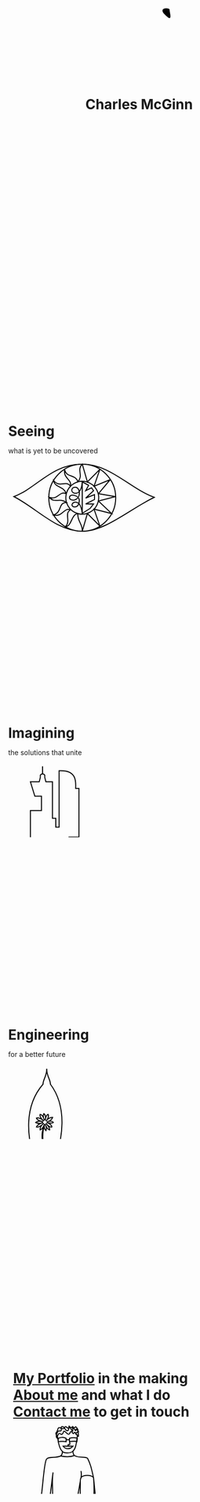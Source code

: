 <!DOCTYPE html>
<html>
  <head>
    <link rel = "stylesheet" type = "text/css" href = "fonts.css"/>
    <link rel = "stylesheet" type = "text/css" href = "style.css"/>
    <link rel = "stylesheet" type = "text/css" href = "indexpage.css"/>
  </head>
<body>
<!--Mouse body stuff-->
<svg>
  <symbol id="arrow" viewBox="0 0 10 10"  top="0" left="0">
    <g transform="translate(0,-288.53334)">
      <path id="arrowpath" style="fill:black;stroke:#000000;stroke-width:0;stroke-opacity:1;" d="M 5 292 C 5 291 0 291 3 294 l 0 0 C 7 298 5 293 5 292 L 5 292 Z">
      <animate attributeName="d" values="M 5 292 C 5 291 0 291 3 294 l 0 0 C 7 298 5 293 5 292 L 5 292 Z;M 6 293 C 8 292 4 290 3 292 l 0 0 C 2 294 4 294 6 293 L 6 293 Z;M 6 293 C 9 291 5 289 4 291 l 0 0 C 3 293 3 295 6 293 L 6 293 Z;M 3 293 C 4 294 7 292 5 291 l 0 0 C 3 290 0 290 3 293 L 3 293 Z;M 5 291 C 5 293 5 297 7 293 l 0 0 C 9 289 5 289 5 291 L 5 291 Z;M 5 292 C 5 290 0 291 3 294 l 0 0 C 6 297 5 293 5 292 L 5 292 Z;" dur="5s" repeatCount="indefinite" />
      </path>
    </g>
  </symbol>
</svg>

<svg id="arrowCanvas" width="60" height="60">
  <use href="#arrow" width="50" height="50"/>
</svg>
<!--End mouse body stuff-->

<br><br><br><br><br><br>
<header>
    <div class="slidingtext">
        <h1 style="margin: 0 0 0 30px;">Charles McGinn</h1>
    </div>
<!--
	<nav>
  	<a href="index.html">Portfolio</a>
    <a href="about.html">About</a>
    <a href="contact.html">Contact</a>
    <a href="test1.html">T1</a>
  </nav>-->

</header>

<br><br><br><br><br><br><br><br><br><br><br><br><br><br><br><br><br><br><br><br><br><br><br><br><br><br><br><br><br><br><br><br><br>
    
<div class="big-box">
    <div class="section">
        <div class="section-text star">
            <h1 style="margin:0">Seeing</h1>
            <p>what is yet to be uncovered</p>
        </div>
        <div class="svg-container">
            <svg class="mySVG">
                <g class="SVGgroup">
                    <path fill="none" stroke="black" stroke-width="2" stroke-linecap="round" class="draw-0" d="M 151 141.5 C 98.5 141.5 58 94.5001 11.5 71 C 58 54.0001 88 5 151 5 C 208 5 249 54.9999 298 72.5 C 249 95.4999 199 141.5 151 141.5 A 1.5 1.5 90 0 0 151 5 A 1.5 1.5 90 0 0 151 141.5 C 152.5 128 140.5 120.5 142 105.5 C 128.5 107 130 131 116.5 132.5 C 128.5 120.5 113.5 105.5 127 98 C 113.5 92 112 113 92.5 108.5 C 110.5 102.5 101.5 83 119 83 C 104 72 95.5 86 83.5 72.5 C 103 78.5 103 59 118 65 C 115 50 94 53 92.5 38 C 104.5 54.5 118 36.5 127 50 C 130 35 112 35 115 15.5 C 118 33.5 137.5 24.5 142 41 C 154 27.5 139 17 151 5 L 161.5 41 L 187 15.5 L 175 50 L 208 36.5 L 184 65 L 218.5 71 L 184 80 L 211 105.5 L 175 96.5 L 187 131 L 161.5 105.5 L 151 141.5 C 152.5 128 140.5 120.5 142 105.5 A 1.5 1.5 90 0 0 160 41 A 1.5 1.5 90 0 0 142 105.5 C 146.5 107 151 107 151 105.5 C 151 84 151 62.5 151 41 C 150 54 146 66 135 64 C 127 62 128 51 138 52 C 147 54 149 74 135 78 C 129 79 124 76 125 72 C 127 64 144 69 145 78 C 145 83 144 93 134 92 C 124 89 135 76 145 86 C 147 89 150 97 151 105 L 167 95 L 174 86 L 158 86 L 176 77 L 176 67 L 158 74 L 174 59 L 170 53 L 158 59 L 164 48 L 151 41" />
                </g>
            </svg>
        </div>
    </div>
</div>
    
<br><br><br><br><br><br><br><br><br><br><br><br><br><br><br><br><br><br><br><br><br>

<div class="big-box">
    <div class="section">
        <div class="section-text star">
            <h1 style="margin:0">Imagining</h1>
            <p>the solutions that unite</p>
        </div>
        <div class="svg-container">
            <svg class="mySVG">
                <g class="SVGgroup">
                    <path fill="none" stroke="black" stroke-width="2" stroke-linecap="round" class="draw-1" d="M 108.25 320.75 L 45.25 320.75 L 45.25 95.75 L 67.75 95.75 L 67.75 66.5 L 54.25 66.5 L 45.25 37.25 L 63.25 37.25 L 65.5 28.25 L 65.5 23.75 L 67.75 21.5 L 70 21.5 L 70 5.75 L 70 21.5 L 72.25 21.5 L 74.5 23.75 L 74.5 28.25 L 76.75 37.25 L 90.25 37.25 L 90.25 111.5 L 97 111.5 L 97 129.5 L 103.75 129.5 L 103.75 14.75 L 108.25 14.75 C 142 14.75 137.5 41.75 137.5 50.75 L 144.25 50.75 L 144.25 149.75 L 124 149.75 L 124 199.25 L 115 185.75 L 115 224 L 128.5 224 L 128.5 237.5 L 144.25 237.5 L 144.25 320.75 L 83.5 320.75 C 70 318.5 65.5 318.5 49.75 320.75 C 56.5 318.5 65.5 314 77.5 315.5 C 72.25 296 69 270 72.25 246.5 C 67 242 56.5 243.5 52 235.25 C 58 243.5 65.5 239.75 72.25 242 C 65.5 231.5 67.75 227 65.5 219.5 C 59.5 219.5 53.5 212 52 206 C 56.5 216.5 62.5 218 65.5 218 C 64 206 64 197 65.5 188 C 65.5 206 67 230 76.75 242 C 80.5 225.5 82 210.5 79 191 C 77.5 186.5 70 182 67.75 174.5 C 70 180.5 76 183.5 79 186.5 C 80.5 179 77.4998 171.5 76.75 163.25 C 80.5 177.5 82 191 83.5 207.5 C 88 203 91 191 94.75 183.5 C 91 192.5 89.5 204.5 83.5 210.5 C 83.5 224 83.5 233 80.5 242 C 89.5 230 92.5 219.5 97 199.25 C 95.5 213.5 94 216.5 92.5 224 C 95.5 225.5 101.5 216.5 106 215 C 100 219.5 95.5 225.5 92.5 227 C 89.5 237.5 83.5 242 82 246.5 C 89.5 246.5 100 237.5 104.5 230 C 98.5 243.5 85 249 82 249 C 73 253 82 303 89.5 315.5 C 99.25 314 108.25 316.25 117.25 320.75 C 103.75 318.5 90.25 318.5 83.5 320.75 C 70 318.5 65.5 318.5 49.75 320.75 C 56.5 318.5 65.5 314 77.5 315.5 C 72.25 296 69 270 72.25 248.75 C 63.25 251 52 246.5 49.75 242 C 47.5 237.5 47.5 230.75 52 228.5 C 53.5002 227.75 61 224 54.25 217.25 C 47.5 210.5 47.5 201.5 49.75 199.25 C 54.25 194.75 49.75 190.25 54.25 185.75 C 56.5 181.25 61 188 58.75 176.75 C 58.75 170 63.25 174.5 65.5 167.75 C 67.75 156.5 76.75 152 81.25 154.25 C 88 156.5 85.75 166.25 92.5 170 C 99.25 172.25 101.5 176.75 101.5 181.25 C 99.25 194.75 106 188 106 197 C 106 203.75 112.75 208.25 110.5 219.5 C 108.25 230.75 115 235.25 106 242 C 101.5 244.25 92.5 255.5 83 249" />
                </g>
            </svg>
        </div>
    </div>
</div>

<br><br><br><br><br><br><br><br><br><br><br><br><br><br><br><br><br><br><br><br><br>
    
<div class="big-box">
    <div class="section">
        <div class="section-text star">
            <h1 style="margin:0">Engineering</h1>
            <p> for a better future</p>
        </div>
        <div class="svg-container">
            <svg class="mySVG">
                <g class="SVGgroup">
                    <path fill="none" stroke="black" stroke-width="2" stroke-linecap="round" class="draw-2" d="M 75.5 212.5 C 41 209.5 32 229 26 247 C 23 224.5 30.5 205 53 191.5 C 39.5 148 30.5 85 71 38.5 C 71 28 78.5 23.5 78.5 7 C 78.5 23.5 86 28 86 38.5 C 122 86.5 110 152.5 95 191.5 C 117 201 128 223 120.5 247 C 116 227.5 105.5 209.5 75.5 212.5 C 69.5 206.5 63.5 203.5 54.5 203.5 C 62 202 68 202 74 206.5 C 71 193 68 181 57.5 170.5 C 65 176.5 71 182.5 74 194.5 C 75.5 173.5 66.5 158.5 69.5 136 C 71 128.5 71 127 74 119.5 C 71 128.5 66.5 131.5 65 131.5 C 65 128.5 66.5 122.5 72.5 118 C 68 122.5 62 127 57.5 125.5 C 59 121 66.5 118 71 116.5 C 65 119.5 59 118 56 116.5 C 59 113.5 68 113.5 71 115 C 65 113.5 59 112 57.5 107.5 C 60.5 106 69.5 109 72.5 113.5 C 68 109 63.5 104.5 65 100 C 69.5 100 72.5 107.5 74 112 C 71 106 71 101.5 72.5 98.5 C 75.5 100 77 106 75.5 112 C 75.5 107.5 78.5 100 81.5 100 C 83 103 81.5 109 77 113.5 C 81.5 107.5 86 106 90.5 106 C 89 112 81.5 115 78.5 115 C 84.5 113.5 90.5 113.5 92 116.5 C 90.5 118 83 118 78.5 116.5 C 84.5 118 89 122.5 89 125.5 C 86 127 80 122.5 77 118 C 80 122.5 84.5 125.5 84.5 131.5 C 81.5 131.5 77 125.5 75.5 119.5 C 78.5 127 78.5 130 77 133 C 74 130 72.5 125.5 74 119.5 C 71 131.5 69.5 142 71 152.5 C 74 166 78.5 181 77 194.5 C 80 184 86 176.5 93.5 170.5 C 81.5 184 78.5 194.5 77 206.5 C 83 202 89 202 95 203.5 C 87.5 203.5 81.5 206.5 75.5 212.5" />
                </g>
            </svg>
        </div>
    </div>
</div>

  
<br><br><br><br><br><br><br><br><br><br><br><br><br><br><br><br><br><br><br><br><br><br><br><br><br><br>
    
<div class="big-box">
    <div class="section">
        <div class="section-text star" style="width:80%;">
            <h1 style="margin: 0;"><a style="padding-left:10px" href="test1.html">My Portfolio</a><span class="half-fade"> in the making</span></h1>
            <h1 style="margin: 0;"><a style="padding-left:10px" href="about.html">About me</a><span class="half-fade"> and what I do</span></h1>
            <h1 style="margin: 0;"><a style="padding-left:10px" href="contact.html">Contact me</a><span class="half-fade"> to get in touch</span></h1>
        </div>
        <div class="svg-container">
            <svg class="mySVG">
                <g class="SVGgroup">
                    <path fill="none" stroke="black" stroke-width="2" stroke-linecap="round" class="draw-3" d="M 142.5 240 C 102 241.5 57 241.5 25.5 240 C 18 234 18 219 25.5 214.5 C 36 210 60 202.5 84 195 C 106.5 201 128 200 134 199 C 128 200 106.5 201 84 195 C 96 162 87 129 91.5 106.5 C 87 136 86 165 77 197 C 68 200 65 201 55 204 C 71 179 70 93 78 79.5 C 82.5 73.5 96 78 107 73 C 117 75 127.5 75 135 72 C 127.5 75 117 75 107 73 C 111 69 111 66 110 63 C 106 60 102 48 101 37 L 102 37 L 102 44 C 107 43 113 43 118 44 L 118 40 L 125 40 L 125 44 C 125 46 127 49 125 50 C 121 48 122 52 123 53 C 126 53 129 53 132 53 C 126 60 117 60 112 53 C 116 53 118 53 123 53 C 122 52 121 48 125 50 C 127 49 125 46 125 44 C 130 43 136 42 140 44 L 141 37 C 135 35 131 35 125 37 L 125 40 L 118 40 L 118 37 C 111 34 108 35 102 37 L 102 40 L 100 33 C 97 29 96 26 99 24 C 102 19.5 100 12 109 17 C 118 20 113 8 121 16 C 125 18 127 9 137 21 C 140 24 135 12 143 23 C 141 22.5 146 39 141 31 C 133 18 135 30 132 27 C 124.5 16.5 128 32 121 28 C 108 15 116 29 108 29 C 99 22 101 40 99 36 C 96 32 101 21 104 22 C 114 24 102 10 113 14 C 117 18 117 23 122 21 C 126 17 121 5 128 18 C 137 34 126 4 134 16 C 138 17 135 8 142 19 C 145 29 130 23 141 31 C 139 50 137 59 132 63 C 128 68 113 68 110 63 C 113 68 128 68 132 63 C 132 66 132 69 135 72 C 144 78 159 73.5 162 78 C 168 90 169.5 97.5 174 117 C 169.5 111 153 111 148.5 117 C 150 108 148.5 105 148.5 103.5 C 148.5 105 150 111 148.5 117 C 147 120 147 123 147 124.5 L 134 199 L 147 124.5 C 147 154.5 147 184.5 144 213 C 123 213 96 211.5 72 214.5 C 96 211.5 123 213 144 213 L 144 213 C 142.5 226.5 142.5 235.5 142.5 246 C 142.5 255 142.5 259.5 145 263 C 150 271 161 270 168 266 C 172.5 259.5 163.5 252 163 240 C 157 238 149 238 142.5 238.5 C 149 238 157 238 163 240 C 168 239 171.1667 242 175 243 C 189 247 188 223 181 218 C 176 214 173 217 167 215 C 165 224 164 232 163 240 C 168 202.5 178.5 166.5 174 117 C 177 145 180 173 181 201 C 185 201 187 200 190 199 C 189 200 188 201 182 204 C 189 202 189 202 191 202 C 190.6667 203 189 204 183 206 C 189.3333 205 190.6667 205 192 205 C 189 206.3333 186 207 183 209 C 184 211 187 210.3333 189 211 C 185.3333 212 182 214 178 213 C 175 212 170 212 168 209" />
                </g>
            </svg>
        </div>
    </div>
</div>
<br><br><br><br><br><br><br><br><br>

    
<script>
// Start of drawing script
{

    // Find scroll percentage on scroll (using cross-browser properties), and offset dash same amount as percentage scrolled
    window.addEventListener("scroll", myFunction)

    function myFunction() {
        requestAnimationFrame(function(){

            // Get the big box containing the SVG section ... use ID for one, Class for multiple
            // Var containingBox = document.getElementById("big-box"); <- Commented out original by ID for just one SVG
            var containingBox = document.getElementsByClassName("big-box");
            
            // Create a for-loop to go through all instances of the class
            for (var i = 0; i < containingBox.length; i++) {
                
                // Get drawing name
                var drawingName = "draw-" + i;
                //console.log("Drawing's name is " + drawingName);
                
                // Get the class of that SVG's <path> elements
                var drawing = document.getElementsByClassName(drawingName);
                
                // Get longest path by setting maximum as the first path and checking the rest
                var maxPath = drawing[0].getTotalLength();
                for (var iii = 0; iii < (drawing.length -1); iii++) {
                    if (drawing[iii].getTotalLength() < drawing[iii + 1].getTotalLength()) {
                        maxPath = drawing[ii + 1].getTotalLength();
                    }
                }
                //console.log(maxPath);
                
                // Make SVG and SVGcontainer same size as <g> size
                var svgcont = document.getElementsByClassName("svg-container");
                var actualsvg = document.getElementsByClassName("mySVG");
                // Get the height of the group of paths that make the SVG
                var svggroup = document.getElementsByClassName("SVGgroup");
                var svgheight = svggroup[i].getBoundingClientRect().height;
                // Add 10px to the height of the group so the container doesn't cut anything off
                actualsvg[i].style.height = (+svgheight +20) + "px";
                svgcont[i].style.height = (+svgheight +20) + "px";
                // Check the height of the container if you want to
                var svgcontheight = svgcont[i].getBoundingClientRect().height;
                //console.log(i + " " + svgcontheight);
                
                // Go through each <path> of the SVG ... executes once if one path
                for (var ii = 0; ii < drawing.length; ii++) {
                    
                    // Get length of <path>
                    var length = drawing[ii].getTotalLength();

                    // The start position of the drawing
                    drawing[ii].style.strokeDasharray = length;
                    //console.log("Length is " + length);

                    // Hide the drawing by offsetting dash
                    drawing[ii].style.strokeDashoffset = length;
                
                    // Set the height of the big box <div> to the length of longest <path>
                    containingBox[i].style.height = (+maxPath +1000) + "px";
                
                    // Get height of container that the SVG will be scrolled through
                    var containingBoxRect = containingBox[i].getBoundingClientRect();
                    var svgDivHeight = containingBoxRect.height;
                    //console.log("Box " + i + " is: " + svgDivHeight);
                
                    // Get top position of SVG container using relative to window + scroll position
                    var containingBoxTop = containingBoxRect.top + window.scrollY;
                    //console.log("Position of SVG box " + i + " top: " + containingBoxTop);
                
                    // Get the scrolling position at a third of the distance from the top of the window
                    // var windowScroll = $(window).scrollTop(); <- Commented out original for whole window
                    var windowScroll = window.scrollY + window.innerHeight/3;
                    //console.log("Position of scroll: " + windowScroll);
                
                    // Gets the position for the start of the div to see if the scroll bar has reached the boxed section
                    var scrollPositionCheck = windowScroll - containingBoxTop;
                    //console.log("Position scroll rel to box " + i + " top: " + scrollPositionCheck);
                    
                    // Check if the scroll bar hasn't reached the container yet; if not don't draw
                    if (scrollPositionCheck < 0) {
                        drawing[ii].style.strokeDashoffset = +drawing[ii].style.strokeDasharray + .5;
                        //console.log("not yet");
                    }
                
                    // If the scroll bar has reached the container, start drawing
                    if (scrollPositionCheck > 0) {
    
                        // Reset dasharray
                        drawing[ii].style.strokeDasharray = length;
                    
                        // Multiply by a decimal so to control the speed of the drawing
                        var scrollPercent = scrollPositionCheck / svgDivHeight *1.1;
                        //console.log("now " + scrollPercent);
    
                        if (scrollPercent <= 1) {

                            // Draw the length of SVG path according to the scroll position within div
                            var draw = length * scrollPercent;
                            // Reverse the drawing (when scrolling upwards)
                            drawing[ii].style.strokeDashoffset = length - draw;

                        } else {
    	                   var still = length;
                            }
                    }
                
                    // If the scroll bar is definitely at the end of the container, drawing is complete
                    if (scrollPositionCheck / svgDivHeight *1.1 > 1) {
                        drawing[ii].style.strokeDashoffset = 0;
                        //console.log("over")
                    }
                }
                
             }
        });
    }
}// End drawing script
</script>
  
<!--Mouse script-->
<script>
  
document.addEventListener('mousemove', function(e) {
    
    // Change from draw to blob
    //console.log(e.clientY);
    console.log(window.scrollY);
    if (e.clientY + window.scrollY < 11500) {
        document.getElementById("arrowpath").style.fill = "none";
        document.getElementById("arrowpath").style.strokeWidth = "0.1px";
        document.getElementById("arrowpath").style.strokeDasharray = "1";
        let newTransformRule = 'translate(' + (e.clientX - 15) + 'px, ' + (e.clientY - 15) + 'px)';
        document.querySelector('#arrowCanvas').style.transform = newTransformRule;
        document.getElementById("arrowCanvas").style.zIndex = "10";
    }
    else {
        document.getElementById("arrowpath").style.fill = "black";
        document.getElementById("arrowpath").style.strokeWidth = "0";
        let newTransformRule = 'translate(' + (e.clientX - 15) + 'px, ' + (e.clientY - 15) + 'px)';
        document.querySelector('#arrowCanvas').style.transform = newTransformRule;
        document.getElementById("arrowCanvas").style.zIndex = "10";
    }
});
  
</script>
<!--End mouse script-->
    
<!--Actual fading stuff?-->
<script src="//code.jquery.com/jquery-latest.min.js" type="text/javascript"></script>
<script>
    function showImages(el) {
        var windowHeight = jQuery( window ).height();
        $(el).each(function(){
            var thisPos = $(this).offset().top;

            var topOfWindow = $(window).scrollTop();
            if (topOfWindow + windowHeight - 200 > thisPos ) {
                $(this).addClass("fadeIn");
            }
        });
    }

    // if the image in the window of browser when the page is loaded, show that image
    $(document).ready(function(){
            showImages('.star');
    });

    // if the image in the window of browser when scrolling the page, show that image
    $(window).scroll(function() {
            showImages('.star');
    });
</script>
<!--End of actual fading stuff?-->
  
  </body>
</html>
